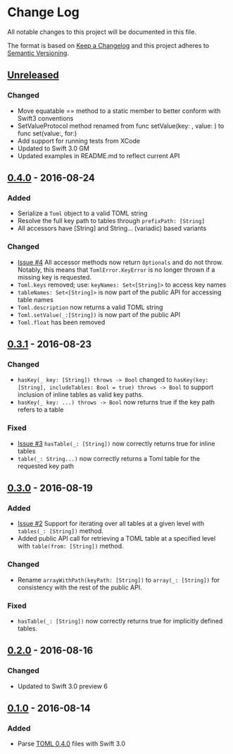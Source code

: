 # Change Log
All notable changes to this project will be documented in this file.

The format is based on [Keep a Changelog](http://keepachangelog.com/)
and this project adheres to [Semantic Versioning](http://semver.org/).

## [Unreleased]
### Changed
- Move equatable == method to a static member to better conform with Swift3 conventions
- SetValueProtocol method renamed from func setValue(key: , value: ) to 
  func set(value:, for:)
- Add support for running tests from XCode
- Updated to Swift 3.0 GM
- Updated examples in README.md to reflect current API

## [0.4.0] - 2016-08-24
### Added
- Serialize a `Toml` object to a valid TOML string
- Resolve the full key path to tables through `prefixPath: [String]`
- All accessors have [String] and String... (variadic) based variants

### Changed
- [Issue #4] All accessor methods now return `Optionals` and do not throw.  Notably, this
  means that `TomlError.KeyError` is no longer thrown if a missing key is
  requested.
- `Toml.keys` removed; use: `keyNames: Set<[String]>` to access key names
- `tableNames: Set<[String]>` is now part of the public API for accessing table names
- `Toml.description` now returns a valid TOML string
- `Toml.setValue(_:[String])` is now part of the public API
- `Toml.float` has been removed

## [0.3.1] - 2016-08-23
### Changed
- `hasKey(_ key: [String]) throws -> Bool` changed to
  `hasKey(key: [String], includeTables: Bool = true) throws -> Bool` to support
  inclusion of inline tables as valid key paths.
- `hasKey(_ key: ...) throws -> Bool` now returns true if the key path refers
  to a table

### Fixed
- [Issue #3] `hasTable(_: [String])` now correctly returns true for inline tables
- `table(_: String...)` now correctly returns a Toml table for the requested
  key path

## [0.3.0] - 2016-08-19
### Added
- [Issue #2] Support for iterating over all tables at a given level with `tables(_: [String])`
  method.
- Added public API call for retrieving a TOML table at a specified level with
  `table(from: [String])` method.

### Changed
- Rename `arrayWithPath(keyPath: [String])` to `array(_: [String])` for consistency
  with the rest of the public API.

### Fixed
- `hasTable(_: [String])` now correctly returns true for implicitly defined tables.

## [0.2.0] - 2016-08-16
### Changed
- Updated to Swift 3.0 preview 6

## [0.1.0] - 2016-08-14
### Added
- Parse [TOML 0.4.0](https://github.com/toml-lang/toml) files with Swift 3.0

[Unreleased]: https://github.com/jdfergason/swift-toml/compare/v0.4.0...HEAD
[0.4.0]: https://github.com/jdfergason/swift-toml/compare/v0.3.1...v0.4.0
[0.3.1]: https://github.com/jdfergason/swift-toml/compare/v0.3.0...v0.3.1
[0.3.0]: https://github.com/jdfergason/swift-toml/compare/v0.2.0...v0.3.0
[0.2.0]: https://github.com/jdfergason/swift-toml/compare/v0.1.0...v0.2.0
[0.1.0]: https://github.com/jdfergason/swift-toml/tree/v0.1.0
[Issue #2]: https://github.com/jdfergason/swift-toml/issues/2
[Issue #3]: https://github.com/jdfergason/swift-toml/issues/3
[Issue #4]: https://github.com/jdfergason/swift-toml/issues/4
